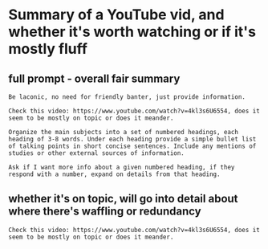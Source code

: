 # Summary of a YouTube vid, and whether it's worth watching or if it's mostly fluff

## full prompt - overall fair summary

```
Be laconic, no need for friendly banter, just provide information.

Check this video: https://www.youtube.com/watch?v=4kl3s6U6554, does it seem to be mostly on topic or does it meander.

Organize the main subjects into a set of numbered headings, each heading of 3-8 words. Under each heading provide a simple bullet list of talking points in short concise sentences. Include any mentions of studies or other external sources of information.

Ask if I want more info about a given numbered heading, if they respond with a number, expand on details from that heading.
```

## whether it's on topic, will go into detail about where there's waffling or redundancy  

```
Check this video: https://www.youtube.com/watch?v=4kl3s6U6554, does it seem to be mostly on topic or does it meander.
```
